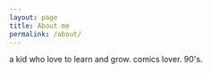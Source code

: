 ```yaml
---
layout: page
title: About me
permalink: /about/
---
```


a kid who love to learn and grow. comics lover. 90's.



